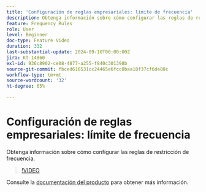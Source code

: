 ```yaml
---
title: 'Configuración de reglas empresariales: límite de frecuencia'
description: Obtenga información sobre cómo configurar las reglas de restricción de frecuencia.
feature: Frequency Rules
role: User
level: Beginner
doc-type: Feature Video
duration: 332
last-substantial-update: 2024-09-10T00:00:00Z
jira: KT-14860
exl-id: 936c8902-ce08-4877-a255-f840c301398b
source-git-commit: fbced616531cc24465e6fcc0baa18f37cf6de88c
workflow-type: tm+mt
source-wordcount: '32'
ht-degree: 65%

---
```


# Configuración de reglas empresariales: límite de frecuencia

Obtenga información sobre cómo configurar las reglas de restricción de frecuencia.

>[!VIDEO](https://video.tv.adobe.com/v/3433395/?learn=on)

Consulte la [documentación del producto](https://experienceleague.adobe.com/en/docs/journey-optimizer/using/configuration/frequency-rules) para obtener más información.
